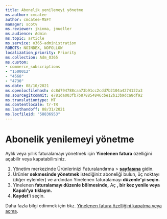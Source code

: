 ```yaml
---
title: Abonelik yenilemeyi yönetme
ms.author: cmcatee
author: cmcatee-MSFT
manager: scotv
ms.reviewer: jkinma, jmueller
ms.audience: Admin
ms.topic: article
ms.service: o365-administration
ROBOTS: NOINDEX, NOFOLLOW
localization_priority: Priority
ms.collection: Adm_O365
ms.custom:
- commerce_subscriptions
- "1500012"
- "4568"
- "4730"
ms.date: 08/10/2021
ms.openlocfilehash: dc8d794788caa73b91cc2cdd7b2104a4274122a3
ms.sourcegitcommit: e781da003fb7b878854846cbe12b13b9dca8df92
ms.translationtype: MT
ms.contentlocale: tr-TR
ms.lasthandoff: 08/31/2021
ms.locfileid: "58836953"
---
```

# <a name="manage-subscription-renewal"></a>Abonelik yenilemeyi yönetme

Aylık veya yıllık faturalamayı yönetmek için **Yinelenen fatura** özelliğini açabilir veya kapatabilirsiniz.

1. Yönetim merkezinde Ürünlerinizi Faturalandırma   >  **[sayfasına](https://go.microsoft.com/fwlink/p/?linkid=842054)** gidin.
2. Ürünler **sekmesinde yönetmek** istediğiniz aboneliği bulun, üç noktayı (diğer eylemler) ve ardından Yinelenen faturalamayı **düzenle'yi seçin.**
3. Yinelenen **faturalamayı düzenle bölmesinde,** Aç **, bir** **kez yenile veya Kapalı'ya** **tıklayın.**
4. **Kaydet**'i seçin.

Daha fazla bilgi edinmek için bkz. [Yinelenen fatura özelliğini kapatma veya açma](https://docs.microsoft.com/microsoft-365/commerce/subscriptions/renew-your-subscription#turn-recurring-billing-off-or-on).

